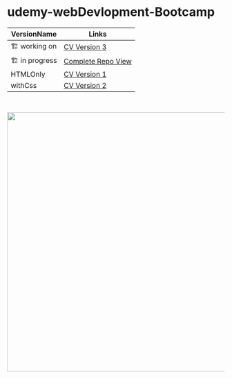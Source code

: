 # udemy-webDevlopment-Bootcamp

| VersionName    | Links                                                                                                     |
| -------------- | --------------------------------------------------------------------------------------------------------- |
| 🏗️ working on  | <a href="https://pushpak-256.github.io/ud-complete-webDevlopment/CSS-%20My%20Site/index.html" target="_blank">CV Version 3</a>                      |
| 🏗️ in progress | <a href="https://pushpak-256.github.io/ud-complete-webDevlopment/" target="_blank">Complete Repo View</a> |
| HTMLOnly       | <a href="https://pushpak-256.github.io/htmlOnlyCv/" target="_blank">CV Version 1</a>                      |
| withCss        | <a href="https://pushpak-256.github.io/cv-withcss/" target="_blank">CV Version 2</a>                      |

<br>

 <p align="center">
        <a href="https://www.udemy.com/course/the-complete-web-development-bootcamp/?utm_source=adwords&utm_medium=udemyads&utm_campaign=LongTail_la.EN_cc.INDIA&utm_content=deal4584&utm_term=_._ag_77882236463_._ad_533093955810_._kw__._de_c_._dm__._pl__._ti_dsa-1007766171312_._li_9303796_._pd__._&matchtype=&gclid=Cj0KCQjwqPGUBhDwARIsANNwjV68yh3h52IyWcz7K9pAKD_KC0otThXLYnb9YpSPQo0cWHjqkR51jB8aAhPnEALw_wcB"
            target="_blank"> <img
                src="https://user-images.githubusercontent.com/70573212/172046607-e32583d9-b811-4ea7-98af-9a3a8e4cfc53.png"
                heigth="300px" width="600px"></a>
    </p>
